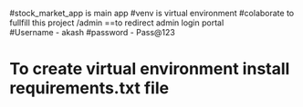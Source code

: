 #stock_market_app is main app
#venv is virtual environment 
#colaborate to fullfill this project
/admin    ==to redirect admin login portal   
#Username -  akash
#password -  Pass@123  

# To create virtual environment install requirements.txt file
 
